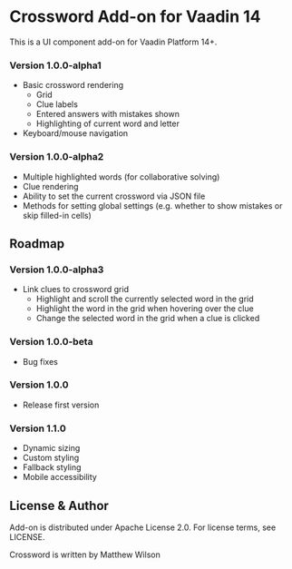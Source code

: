 # Crossword Add-on for Vaadin 14

This is a UI component add-on for Vaadin Platform 14+.

### Version 1.0.0-alpha1
- Basic crossword rendering
  - Grid
  - Clue labels
  - Entered answers with mistakes shown
  - Highlighting of current word and letter
- Keyboard/mouse navigation

### Version 1.0.0-alpha2
- Multiple highlighted words (for collaborative solving)
- Clue rendering
- Ability to set the current crossword via JSON file
- Methods for setting global settings (e.g. whether to show mistakes or skip filled-in cells)

## Roadmap

### Version 1.0.0-alpha3
- Link clues to crossword grid
  - Highlight and scroll the currently selected word in the grid
  - Highlight the word in the grid when hovering over the clue
  - Change the selected word in the grid when a clue is clicked

### Version 1.0.0-beta
- Bug fixes

### Version 1.0.0
- Release first version

### Version 1.1.0
- Dynamic sizing
- Custom styling
- Fallback styling
- Mobile accessibility

## License & Author

Add-on is distributed under Apache License 2.0. For license terms, see LICENSE.

Crossword is written by Matthew Wilson
